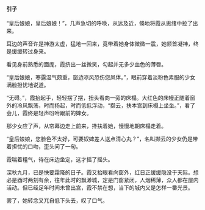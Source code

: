 #### 引子

“皇后娘娘，皇后娘娘！”，几声急切的呼唤，从远及近，倏地将霞从思绪中拉了出来。

耳边的声音许是神游太虚，猛地一回来，竟带着她身体微微一震，她颔首凝神，终是缓缓转过身来。

看见身前熟悉的面庞，霞挤出一丝微笑，勾起并无多少血色的薄唇。

“皇后娘娘，寒露湿气颇重，窗边凉风恐伤您凤体。”，眼前穿着淡粉色素服的少女满脸担忧地说道。

“无碍。”，霞抬起手，轻轻摆了摆，扭头看向一旁的床榻。大红色的床幔正随着窗外的冷风飘荡，时而扬起，时而低低浮动，“撷云，扶本宫到床榻上坐坐。”，看了会儿，霞终是轻声吩咐跟前的婢女。

那少女应了声，从帘幕边走上前来，搀扶着她，慢慢地朝床榻走着。

“皇后娘娘，您脸色不太好，可要奴婢差人送点清心丸？”，名叫撷云的少女仍是带着担忧的口吻，歪头问了一句。

霞喘着粗气，待在床边坐定，这才摇了摇头。

深秋九月，已是快要霜降的日子。霞又抬眼看向窗外，红日正缓缓隐没于天际。想必是酉时两刻有余，往年此时的飘渺城，定是门窗紧闭，人烟稀薄，众人都在屋内活动。但已经足年时间未曾出宫，霞不禁在想，当下的城内又是怎样一番光景。

罢了，她转念又兀自低下头去，叹了口气。